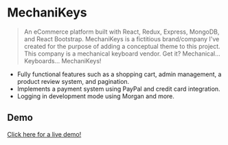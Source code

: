 # MechaniKeys
> An eCommerce platform built with React, Redux, Express, MongoDB, and React Bootstrap.
> MechaniKeys is a fictitious brand/company I've created for the purpose of adding a conceptual theme to this project.
> This company is a mechanical keyboard vendor. Get it? Mechanical... Keyboards... MechaniKeys!
* Fully functional features such as a shopping cart, admin management, a product review system, and pagination.
* Implements a payment system using PayPal and credit card integration.
* Logging in development mode using Morgan and more.

## Demo
<a href="https://mechanikeys.herokuapp.com/" target="_blank">Click here for a live demo!</a>
